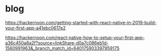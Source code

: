 # blog


https://hackernoon.com/getting-started-with-react-native-in-2019-build-your-first-app-a41ebc0617e2

https://hackernoon.com/react-native-how-to-setup-your-first-app-a36c450a8a2f?source=linkShare-d0a7c086eb1d-1560991963&_branch_match_id=640175903397959175
